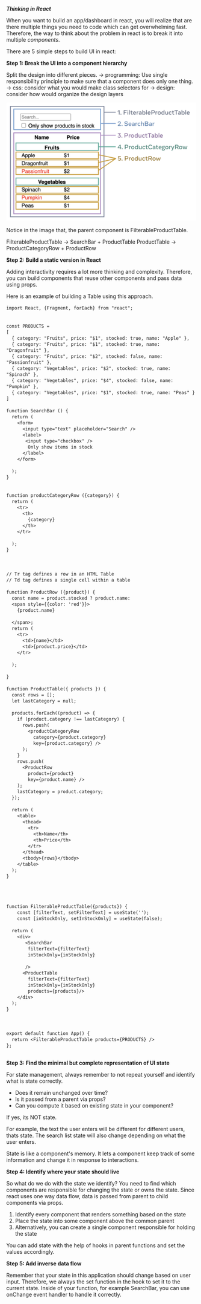 ***Thinking in React***


When you want to build an app/dashboard in react, you will realize that are there multiple things you need to code which can get overwhelming fast. 
Therefore, the way to think about the problem in react is to break it into multiple *components*. 

There are 5 simple steps to build UI in react:

**Step 1: Break the UI into a component hierarchy**

Split the design into different pieces. 
-> programming: Use single responsibility principle to make sure that a component does only one thing. 
-> css: consider what you would make class selectors for 
-> design: consider how would organize the design layers

![alt text](image-1.png)

Notice in the image that, the parent component is FilterableProductTable. 

FilterableProductTable -> SearchBar + ProductTable 
ProductTable -> ProductCategoryRow + ProductRow

**Step 2: Build a static version in React**

Adding interactivity requires a lot more thinking and complexity. Therefore, you can build components that reuse other components
and pass data using props. 

Here is an example of building a Table using this approach. 

```
import React, {Fragment, forEach} from "react";


const PRODUCTS = 
[
  { category: "Fruits", price: "$1", stocked: true, name: "Apple" },
  { category: "Fruits", price: "$1", stocked: true, name: "Dragonfruit" },
  { category: "Fruits", price: "$2", stocked: false, name: "Passionfruit" },
  { category: "Vegetables", price: "$2", stocked: true, name: "Spinach" },
  { category: "Vegetables", price: "$4", stocked: false, name: "Pumpkin" },
  { category: "Vegetables", price: "$1", stocked: true, name: "Peas" }
]

function SearchBar () {
  return (
    <form>
      <input type="text" placeholder="Search" />
      <label> 
       <input type="checkbox" />
        Only show items in stock
      </label>
    </form>
    
  ); 
}


function productCategoryRow ({category}) {
  return (
    <tr>
      <th>
        {category}
      </th>
    </tr>

  ); 
}



// Tr tag defines a row in an HTML Table
// Td tag defines a single cell within a table 

function ProductRow ({product}) {
  const name = product.stocked ? product.name: 
  <span style={{color: 'red'}}>
    {product.name}

  </span>; 
  return (
    <tr>
      <td>{name}</td>
      <td>{product.price}</td>
    </tr>

  ); 

}

function ProductTable({ products }) {
  const rows = [];
  let lastCategory = null;

  products.forEach((product) => {
    if (product.category !== lastCategory) {
      rows.push(
        <productCategoryRow
          category={product.category}
          key={product.category} />
      );
    }
    rows.push(
      <ProductRow
        product={product}
        key={product.name} />
    );
    lastCategory = product.category;
  });

  return (
    <table>
      <thead>
        <tr>
          <th>Name</th>
          <th>Price</th>
        </tr>
      </thead>
      <tbody>{rows}</tbody>
    </table>
  );
}




function FilterableProductTable({products}) {
    const [filterText, setFilterText] = useState(''); 
    const [inStockOnly, setInStockOnly] = useState(false); 

  return (
    <div>
       <SearchBar 
        filterText={filterText}
        inStockOnly={inStockOnly}

       />
      <ProductTable 
        filterText={filterText}
        inStockOnly={inStockOnly}
        products={products}/>
    </div>
  ); 
}



export default function App() {
  return <FilterableProductTable products={PRODUCTS} />
}; 


```

**Step 3: Find the minimal but complete representation of UI state**

For state management, always remember to not repeat yourself and identify what is state correctly. 

- Does it remain unchanged over time? 
- Is it passed from a parent via props? 
- Can you compute it based on existing state in your component? 

If yes, its NOT state. 

For example, the text the user enters will be different for different users, thats state. The search list state will 
also change depending on what the user enters. 

State is like a component's memory. It lets a component keep track of some information and change it in response 
to interactions. 

**Step 4: Identify where your state should live**

So what do we do with the state we identify? You need to find which components are responsible for changing the state or owns the state. 
Since react uses one way data flow, data is passed from parent to child components via props. 

1. Identify every component that renders something based on the state
2. Place the state into some component above the common parent 
3. Alternatively, you can create a single component responsible for holding the state

You can add state with the help of hooks in parent functions and set the values accordingly. 


**Step 5: Add inverse data flow**

Remember that your state in this application should change based on user input. Therefore, we always the set function in the hook
to set it to the current state. Inside of your function, for example SearchBar, you can use onChange event handler to handle it correctly. 

